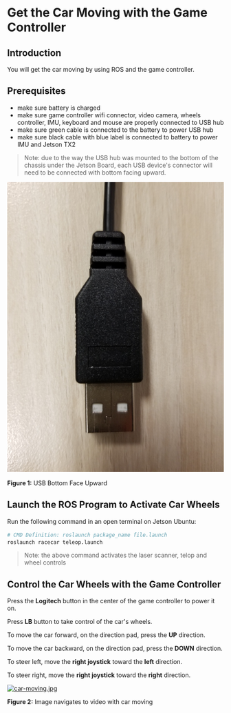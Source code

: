 # Get the Car Moving with the Game Controller

## Introduction

You will get the car moving by using ROS and the game controller.

## Prerequisites

- make sure battery is charged
- make sure game controller wifi connector, video camera, wheels controller, IMU, keyboard and mouse are properly connected to USB hub
- make sure green cable is connected to the battery to power USB hub
- make sure black cable with blue label is connected to battery to power IMU and Jetson TX2

> Note: due to the way the USB hub was mounted to the bottom of the chassis under the Jetson Board, each USB device's connector will need to be connected with bottom facing upward.

![usb-bottom-face.jpg](../images/usb-bottom-face.jpg)

**Figure 1:** USB Bottom Face Upward

## Launch the ROS Program to Activate Car Wheels

Run the following command in an open terminal on Jetson Ubuntu:

~~~bash
# CMD Definition: roslaunch package_name file.launch
roslaunch racecar teleop.launch
~~~

> Note: the above command activates the laser scanner, telop and wheel controls

## Control the Car Wheels with the Game Controller

Press the **Logitech** button in the center of the game controller to power it on.

Press **LB** button to take control of the car's wheels.

To move the car forward, on the direction pad, press the **UP** direction.

To move the car backward, on the direction pad, press the **DOWN** direction.

To steer left, move the **right joystick** toward the **left** direction.

To steer right, move the **right joystick** toward the **right** direction.

[![car-moving.jpg](../images/car-moving.jpg)](https://www.youtube.com/watch?v=SD1wBIz1uDU&feature=youtu.be)

**Figure 2:** Image navigates to video with car moving
